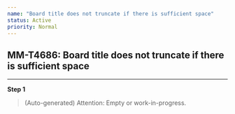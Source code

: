 ```yaml
---
name: "Board title does not truncate if there is sufficient space"
status: Active
priority: Normal
---
```


## MM-T4686: Board title does not truncate if there is sufficient space

---

**Step 1**

> (Auto-generated) Attention: Empty or work-in-progress.
